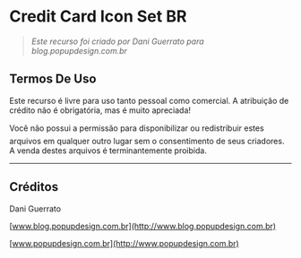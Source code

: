 # Credit Card Icon Set BR

> *Este recurso foi criado por Dani Guerrato para blog.popupdesign.com.br*

## Termos De Uso

Este recurso é livre para uso tanto pessoal como comercial. A atribuição de crédito não é obrigatória, mas é muito apreciada!

Você não possui a permissão para disponibilizar ou redistribuir estes arquivos em qualquer outro lugar sem o consentimento de seus criadores. A venda destes arquivos é terminantemente proibida.

---

## Créditos

Dani Guerrato

[www.blog.popupdesign.com.br](http://www.blog.popupdesign.com.br)

[www.popupdesign.com.br](http://www.popupdesign.com.br)
